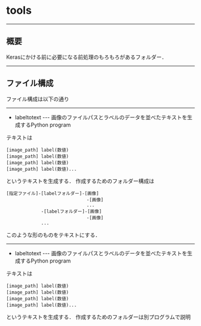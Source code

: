# tools

---------------
## 概要
Kerasにかける前に必要になる前処理のもろもろがあるフォルダー．

--------------
## ファイル構成
ファイル構成は以下の通り

--------------
- labeltotext --- 画像のファイルパスとラベルのデータを並べたテキストを生成するPython program

テキストは
```
[image_path] label(数値)
[image_path] label(数値)
[image_path] label(数値)
[image_path] label(数値)...
```
というテキストを生成する．
作成するためのフォルダー構成は

```ファイル構成
[指定ファイル]-[labelフォルダー]-[画像]
                              -[画像]
                              ...
             -[labelフォルダー]-[画像]
                              -[画像]
             ...
```
このような形のものをテキストにする．

--------------
- labeltotext --- 画像のファイルパスとラベルのデータを並べたテキストを生成するPython program

テキストは
```
[image_path] label(数値)
[image_path] label(数値)
[image_path] label(数値)
[image_path] label(数値)...
```
というテキストを生成する．
作成するためのフォルダーは別プログラムで説明